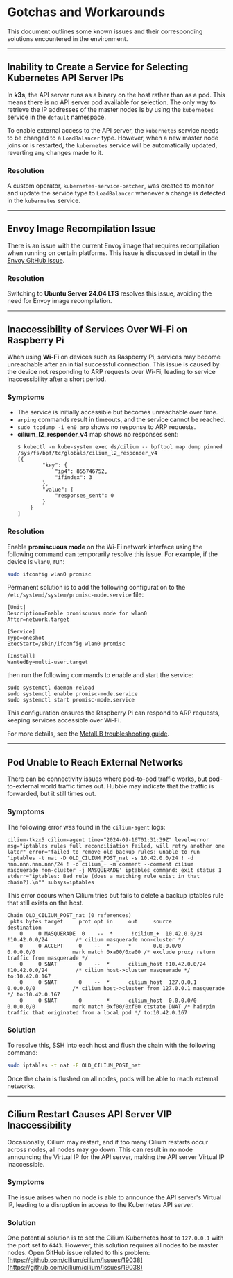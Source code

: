 # Gotchas and Workarounds

This document outlines some known issues and their corresponding solutions encountered in the environment.

---

## Inability to Create a Service for Selecting Kubernetes API Server IPs

In **k3s**, the API server runs as a binary on the host rather than as a pod. This means there is no API server pod available for selection. The only way to retrieve the IP
addresses of the master nodes is by using the `kubernetes` service in the `default` namespace.

To enable external access to the API server, the `kubernetes` service needs to be changed to a `LoadBalancer` type. However, when a new master node joins or is restarted, the
`kubernetes` service will be automatically updated, reverting any changes made to it.

### Resolution

A custom operator, `kubernetes-service-patcher`, was created to monitor and update the service type to `LoadBalancer` whenever a change is detected in the `kubernetes` service.

---

## Envoy Image Recompilation Issue

There is an issue with the current Envoy image that requires recompilation when running on certain platforms. This issue is discussed in detail in
the [Envoy GitHub issue](https://github.com/envoyproxy/envoy/issues/23339).

### Resolution

Switching to **Ubuntu Server 24.04 LTS** resolves this issue, avoiding the need for Envoy image recompilation.

---

## Inaccessibility of Services Over Wi-Fi on Raspberry Pi

When using **Wi-Fi** on devices such as Raspberry Pi, services may become unreachable after an initial successful connection. This issue is caused by the device not responding to
ARP requests over Wi-Fi, leading to service inaccessibility after a short period.

### Symptoms

- The service is initially accessible but becomes unreachable over time.
- `arping` commands result in timeouts, and the service cannot be reached.
- `sudo tcpdump -i en0 arp` shows no response to ARP requests.
- **cilium_l2_responder_v4** map shows no responses sent:
  ```shell
  $ kubectl -n kube-system exec ds/cilium -- bpftool map dump pinned /sys/fs/bpf/tc/globals/cilium_l2_responder_v4
  [{
          "key": {
              "ip4": 855746752,
              "ifindex": 3
          },
          "value": {
              "responses_sent": 0
          }
      }
  ]
  ```

### Resolution

Enable **promiscuous mode** on the Wi-Fi network interface using the following command can temporarily resolve this issue. For example, if the device is `wlan0`, run:

```bash
sudo ifconfig wlan0 promisc
```

Permanent solution is to add the following configuration to the `/etc/systemd/system/promisc-mode.service` file:

```shell
[Unit]
Description=Enable promiscuous mode for wlan0
After=network.target

[Service]
Type=oneshot
ExecStart=/sbin/ifconfig wlan0 promisc

[Install]
WantedBy=multi-user.target
```

then run the following commands to enable and start the service:

```shell
sudo systemctl daemon-reload
sudo systemctl enable promisc-mode.service
sudo systemctl start promisc-mode.service
```

This configuration ensures the Raspberry Pi can respond to ARP requests, keeping services accessible over Wi-Fi.

For more details, see the [MetalLB troubleshooting guide](https://metallb.universe.tf/troubleshooting/#using-wifi-and-cant-reach-the-service).

---

## Pod Unable to Reach External Networks

There can be connectivity issues where pod-to-pod traffic works, but pod-to-external world traffic times out. Hubble may indicate that the traffic is forwarded, but it still times
out.

### Symptoms

The following error was found in the `cilium-agent` logs:

```shell
cilium-tkzx5 cilium-agent time="2024-09-16T01:31:39Z" level=error msg="iptables rules full reconciliation failed, will retry another one later" error="failed to remove old backup rules: unable to run 'iptables -t nat -D OLD_CILIUM_POST_nat -s 10.42.0.0/24 ! -d nnn.nnn.nnn.nnn/24 ! -o cilium_+ -m comment --comment cilium masquerade non-cluster -j MASQUERADE' iptables command: exit status 1 stderr="iptables: Bad rule (does a matching rule exist in that chain?).\n"" subsys=iptables
```

This error occurs when Cilium tries but fails to delete a backup iptables rule that still exists on the host.

```shell
Chain OLD_CILIUM_POST_nat (0 references)
 pkts bytes target     prot opt in     out     source               destination
    0     0 MASQUERADE  0    --  *      !cilium_+  10.42.0.0/24        !10.42.0.0/24         /* cilium masquerade non-cluster */
    0     0 ACCEPT     0    --  *      *       0.0.0.0/0            0.0.0.0/0            mark match 0xa00/0xe00 /* exclude proxy return traffic from masquerade */
    0     0 SNAT       0    --  *      cilium_host !10.42.0.0/24        !10.42.0.0/24         /* cilium host->cluster masquerade */ to:10.42.0.167
    0     0 SNAT       0    --  *      cilium_host  127.0.0.1            0.0.0.0/0            /* cilium host->cluster from 127.0.0.1 masquerade */ to:10.42.0.167
    0     0 SNAT       0    --  *      cilium_host  0.0.0.0/0            0.0.0.0/0            mark match 0xf00/0xf00 ctstate DNAT /* hairpin traffic that originated from a local pod */ to:10.42.0.167
```

### Solution

To resolve this, SSH into each host and flush the chain with the following command:

```bash
sudo iptables -t nat -F OLD_CILIUM_POST_nat
```

Once the chain is flushed on all nodes, pods will be able to reach external networks.

---

## Cilium Restart Causes API Server VIP Inaccessibility

Occasionally, Cilium may restart, and if too many Cilium restarts occur across nodes, all nodes may go down. This can result in no node announcing the Virtual IP for the API
server, making the API server Virtual IP inaccessible.

### Symptoms

The issue arises when no node is able to announce the API server's Virtual IP, leading to a disruption in access to the Kubernetes API server.

### Solution

One potential solution is to set the Cilium Kubernetes host to `127.0.0.1` with the port set to `6443`. However, this solution requires all nodes to be master nodes.
Open GitHub issue related to this problem: [https://github.com/cilium/cilium/issues/19038](https://github.com/cilium/cilium/issues/19038)
